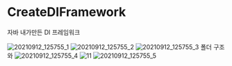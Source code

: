 # CreateDIFramework
자바 내가만든 DI 프레임워크

![20210912_125755_1](https://user-images.githubusercontent.com/35192352/132971549-346850fc-c353-47fb-9969-67774979fa48.png)
![20210912_125755_2](https://user-images.githubusercontent.com/35192352/132971551-c5efec78-18a5-4f75-80c4-fb913e7d1017.png)
![20210912_125755_3](https://user-images.githubusercontent.com/35192352/132971553-a7fe97e4-40ed-4155-b68c-c07bc26cc79f.png)
폴더 구조와 
![20210912_125755_4](https://user-images.githubusercontent.com/35192352/132971559-c39bcd36-b884-483d-b583-8af1a87d34bf.png)
![11](https://user-images.githubusercontent.com/35192352/132971554-69da9d76-e45a-4e4c-a546-864268eee976.png)
![20210912_125755_5](https://user-images.githubusercontent.com/35192352/132971561-2422b354-4765-4a07-bd2e-6eff57abbc94.png)

